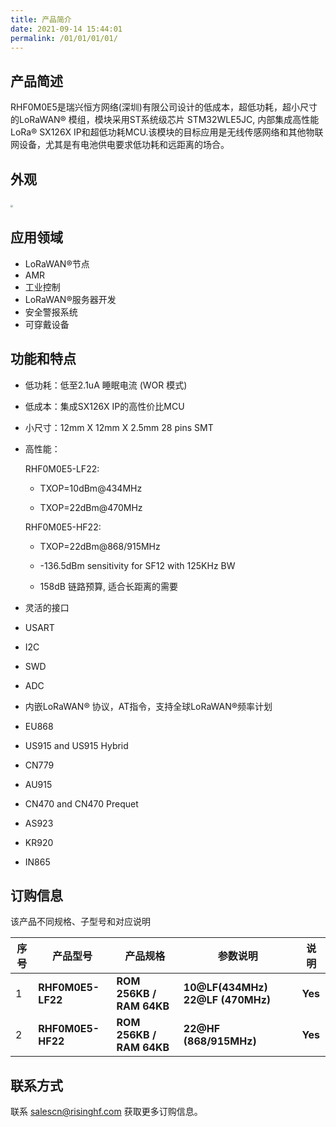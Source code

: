 ```yaml
---
title: 产品简介
date: 2021-09-14 15:44:01
permalink: /01/01/01/01/
---
```

## 产品简述

RHF0M0E5是瑞兴恒方网络(深圳)有限公司设计的低成本，超低功耗，超小尺寸的LoRaWAN® 模组，模块采用ST系统级芯片 STM32WLE5JC, 内部集成高性能LoRa® SX126X IP和超低功耗MCU.该模块的目标应用是无线传感网络和其他物联网设备，尤其是有电池供电要求低功耗和远距离的场合。

## 外观

​		<img src="https://risinghf-wiki.oss-cn-shenzhen.aliyuncs.com/upload/img/66524073101fd857c3e76de1cb7e2b89.png" style="zoom: 25%;" />

## 应用领域

- LoRaWAN®节点
- AMR
- 工业控制
- LoRaWAN®服务器开发
- 安全警报系统
- 可穿戴设备

## 功能和特点

- 低功耗：低至2.1uA 睡眠电流 (WOR 模式)

- 低成本：集成SX126X IP的高性价比MCU

- 小尺寸：12mm X 12mm X 2.5mm 28 pins SMT

- 高性能：

  RHF0M0E5-LF22:

  - TXOP=10dBm@434MHz

  -  TXOP=22dBm@470MHz

  RHF0M0E5-HF22:

  -  TXOP=22dBm@868/915MHz

  - -136.5dBm sensitivity for SF12 with 125KHz BW

  -  158dB 链路预算, 适合长距离的需要

-  灵活的接口
  - USART
  - I2C
  - SWD
  - ADC

-  内嵌LoRaWAN® 协议，AT指令，支持全球LoRaWAN®频率计划

  -  EU868

  - US915 and US915 Hybrid

  -  CN779

  -  AU915

  - CN470 and CN470 Prequet

  -  AS923

  - KR920

  -  IN865

## 订购信息

该产品不同规格、子型号和对应说明

| 序号 | 产品型号          | 产品规格                  | 参数说明                              | 说明    |
| ---- | ----------------- | ------------------------- | ------------------------------------- | ------- |
| 1    | **RHF0M0E5-LF22** | **ROM 256KB / RAM 64KB**  | **10@LF(434MHz)**  **22@LF (470MHz)** | **Yes** |
| 2    | **RHF0M0E5-HF22** | **ROM  256KB / RAM 64KB** | **22@HF (868/915MHz)**                | **Yes** |

## 联系方式

联系 salescn@risinghf.com 获取更多订购信息。







